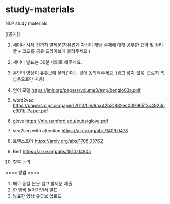 # study-materials
NLP study materials

[[공지]]

1. 세미나 시작 전까지 발제문(자유롭게 자신이 해당 주제에 대해 공부한 요약 및 정리 글 + 코드를 공유 드라이브에 올려주세요.)

2. 세미나 발표는 30분 내외로 해주세요.

3. 본인의 영상이 유튜브에 올라간다는 것에 동의해주세요. (광고 넣지 않음. 오로지 복습용으로만 사용)


1. 언어 모델
https://jmlr.org/papers/volume3/tmp/bengio03a.pdf
2. word2vec
https://papers.nips.cc/paper/2013/file/9aa42b31882ec039965f3c4923ce901b-Paper.pdf
3. glove
https://nlp.stanford.edu/pubs/glove.pdf
4. seq2seq with attention
https://arxiv.org/abs/1409.0473
5. 트랜스포머
https://arxiv.org/abs/1706.03762
6. Bert
https://arxiv.org/abs/1810.04805
6. 향후 논의

 
==== 방법 ====

1. 매주 동일 논문 읽고 발제문 제출
2. 한 명씩 돌아가면서 발표
3. 발표한 영상 유튜브 업로드
